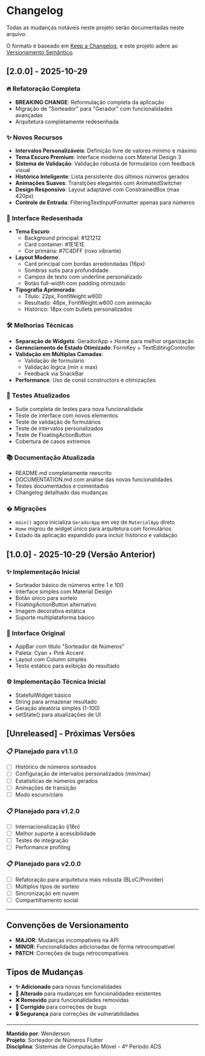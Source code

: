 # Changelog

Todas as mudanças notáveis neste projeto serão documentadas neste arquivo.

O formato é baseado em [Keep a Changelog](https://keepachangelog.com/pt-BR/1.0.0/),
e este projeto adere ao [Versionamento Semântico](https://semver.org/lang/pt-BR/spec/v2.0.0.html).

## [2.0.0] - 2025-10-29

### 🔥 Refatoração Completa
- **BREAKING CHANGE**: Reformulação completa da aplicação
- Migração de "Sorteador" para "Gerador" com funcionalidades avançadas
- Arquitetura completamente redesenhada

### ✨ Novos Recursos
- **Intervalos Personalizáveis**: Definição livre de valores mínimo e máximo
- **Tema Escuro Premium**: Interface moderna com Material Design 3
- **Sistema de Validação**: Validação robusta de formulários com feedback visual
- **Histórico Inteligente**: Lista persistente dos últimos números gerados
- **Animações Suaves**: TransIções elegantes com AnimatedSwitcher
- **Design Responsivo**: Layout adaptável com ConstrainedBox (max 420px)
- **Controle de Entrada**: FilteringTextInputFormatter apenas para números

### 🎨 Interface Redesenhada
- **Tema Escuro**: 
  - Background principal: #121212
  - Card container: #1E1E1E
  - Cor primária: #7C4DFF (roxo vibrante)
- **Layout Moderno**:
  - Card principal com bordas arredondadas (16px)
  - Sombras sutis para profundidade
  - Campos de texto com underline personalizado
  - Botão full-width com padding otimizado
- **Tipografia Aprimorada**:
  - Título: 22px, FontWeight.w600
  - Resultado: 48px, FontWeight.w600 com animação
  - Histórico: 18px com bullets personalizados

### 🛠️ Melhorias Técnicas
- **Separação de Widgets**: GeradorApp + Home para melhor organização
- **Gerenciamento de Estado Otimizado**: FormKey + TextEditingController
- **Validação em Múltiplas Camadas**:
  - Validação de formulário
  - Validação lógica (min ≤ max)
  - Feedback via SnackBar
- **Performance**: Uso de const constructors e otimizações

### 🧪 Testes Atualizados
- Suite completa de testes para nova funcionalidade
- Teste de interface com novos elementos
- Teste de validação de formulários
- Teste de intervalos personalizados
- Teste de FloatingActionButton
- Cobertura de casos extremos

### 📚 Documentação Atualizada
- README.md completamente reescrito
- DOCUMENTATION.md com análise das novas funcionalidades
- Testes documentados e comentados
- Changelog detalhado das mudanças

### � Migrações
- `main()` agora inicializa `GeradorApp` em vez de `MaterialApp` direto
- `Home` migrou de widget único para arquitetura com formulários
- Estado da aplicação expandido para incluir histórico e validação

## [1.0.0] - 2025-10-29 (Versão Anterior)

### ✨ Implementação Inicial
- Sorteador básico de números entre 1 e 100
- Interface simples com Material Design
- Botão único para sorteio
- FloatingActionButton alternativo
- Imagem decorativa estática
- Suporte multiplataforma básico

### 🎨 Interface Original
- AppBar com título "Sorteador de Números"
- Paleta: Cyan + Pink Accent
- Layout com Column simples
- Texto estático para exibição do resultado

### ⚙️ Implementação Técnica Inicial
- StatefulWidget básico
- String para armazenar resultado
- Geração aleatória simples (1-100)
- setState() para atualizações de UI

## [Unreleased] - Próximas Versões

### 📋 Planejado para v1.1.0
- [ ] Histórico de números sorteados
- [ ] Configuração de intervalos personalizados (min/max)
- [ ] Estatísticas de números gerados
- [ ] Animações de transição
- [ ] Modo escuro/claro

### 📋 Planejado para v1.2.0
- [ ] Internacionalização (i18n)
- [ ] Melhor suporte à acessibilidade
- [ ] Testes de integração
- [ ] Performance profiling

### 📋 Planejado para v2.0.0
- [ ] Refatoração para arquitetura mais robusta (BLoC/Provider)
- [ ] Múltiplos tipos de sorteio
- [ ] Sincronização em nuvem
- [ ] Compartilhamento social

---

## Convenções de Versionamento

- **MAJOR**: Mudanças incompatíveis na API
- **MINOR**: Funcionalidades adicionadas de forma retrocompatível
- **PATCH**: Correções de bugs retrocompatíveis

## Tipos de Mudanças

- **✨ Adicionado** para novas funcionalidades
- **🔄 Alterado** para mudanças em funcionalidades existentes
- **❌ Removido** para funcionalidades removidas
- **🐛 Corrigido** para correções de bugs
- **🔒 Segurança** para correções de vulnerabilidades

---

**Mantido por**: Wenderson  
**Projeto**: Sorteador de Números Flutter  
**Disciplina**: Sistemas de Computação Móvel - 4º Período ADS